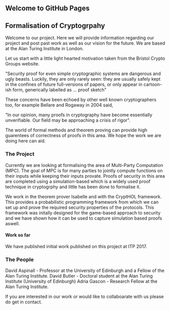 ## Welcome to GitHub Pages

## Formalisation of Cryptogrpahy

Welcome to our project. Here we will provide information regarding our project and post past work as well as our vision for the future. We are based at the Alan Turing Institute in London.

Let us start with a little light hearted motivation taken from the Bristol Crypto Groups website. 

"Security proof for even simple cryptographic systems are dangerous and ugly beasts. Luckily, they are only rarely seen: they are usually safely kept in the confines of future full-versions of papers, or only appear in cartoon-ish form, generically labelled as ... proof sketch"

These concerns have been echoed by other well known cryptographers too, for example Bellare and Rogaway in 2004 said,

"In our opinion, many proofs in cryptography have become essentially unverifiable. Our field may be approaching a crisis of rigor". 

The world of formal methods and theorem proving can provide high guarentees of correctness of proofs in this area. We hope the work we are doing here can aid. 

### The Project

Currently we are looking at formalising the area of Multi-Party Computation (MPC). The goal of MPC is for many parties to jointly compute functions on their inputs while keeping their inputs provate. Proofs of security in this area are completed using a simulation-based which is a widely used proof technique in cryptogrphy and little has been done to formalise it.  

We work in the theorem prover Isabelle and with the CryptHOL framework. This provides a probabilistic programming framework from which we can set up and prove the required security properties of the protocols. This framework was initally designed for the game-based approach to security and we have shown how it can be used to capture simulation based proofs aswell.

#### Work so far

We have published initial work published on this project at ITP 2017. 

### The People

David Aspinall - Professor at the University of Edinburgh and a Fellow of the Alan Turing Institute.
David Butler - Doctoral student at the Alan Turing Institute (University of Edinburgh)
Adria Gascon - Research Fellow at the Alan Turing Institute.

If you are interested in our work or would like to collaboarate with us please do get in contact.










